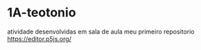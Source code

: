 # 1A-teotonio
atividade desenvolvidas em sala de aula
meu primeiro repositorio
https://editor.p5js.org/
